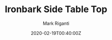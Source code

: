 ---
title: Ironbark Side Table Top
summary: For Ikea Malm
description: Ikea Malm improved table top with Red Ironbark tabletop by Mark Riganti 
author: Mark Riganti 
tags:
- wood
date: "2020-02-19T00:40:00Z"


# Optional external URL for project (replaces project detail page).
external_link: "/build/sidet"

image:
  caption: Side Table
  focal_point: Smart
---